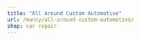 ```yaml
---
title: "All Around Custom Automotive"
url: /muncy/all-around-custom-automotive/
shop: car repair
---
```

